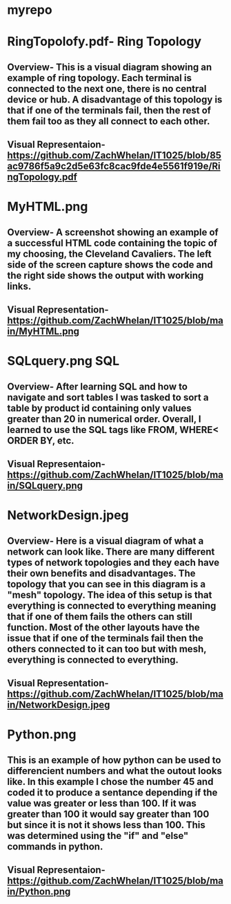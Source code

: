 # myrepo
# RingTopolofy.pdf- Ring Topology
## Overview- This is a visual diagram showing an example of ring topology. Each terminal is connected to the next one, there is no central device or hub. A disadvantage of this topology is that if one of the terminals fail, then the rest of them fail too as they all connect to each other.
## Visual Representaion- https://github.com/ZachWhelan/IT1025/blob/85ac9786f5a9c2d5e63fc8cac9fde4e5561f919e/RingTopology.pdf
# MyHTML.png
## Overview- A screenshot showing an example of a successful HTML code containing the topic of my choosing, the Cleveland Cavaliers. The left side of the screen capture shows the code and the right side shows the output with working links. 
## Visual Representation- https://github.com/ZachWhelan/IT1025/blob/main/MyHTML.png
# SQLquery.png SQL
## Overview- After learning SQL and how to navigate and sort tables I was tasked to sort a table by product id containing only values greater than 20 in numerical order. Overall, I learned to use the SQL tags like FROM, WHERE< ORDER BY, etc. 
## Visual Representaion- https://github.com/ZachWhelan/IT1025/blob/main/SQLquery.png
# NetworkDesign.jpeg 
## Overview- Here is a visual diagram of what a network can look like. There are many different types of network topologies and they each have their own benefits and disadvantages. The topology that you can see in this diagram is a "mesh" topology. The idea of this setup is that everything is connected to everything meaning that if one of them fails the others can still function. Most of the other layouts have the issue that if one of the terminals fail then the others connected to it can too but with mesh, everything is connected to everything.
## Visual Representation- https://github.com/ZachWhelan/IT1025/blob/main/NetworkDesign.jpeg
# Python.png
## This is an example of how python can be used to differencient numbers and what the outout looks like. In this example I chose the number 45 and coded it to produce a sentance depending if the value was greater or less than 100. If it was greater than 100 it would say greater than 100 but since it is not it shows less than 100. This was determined using the "if" and "else" commands in python. 
## Visual Representaion- https://github.com/ZachWhelan/IT1025/blob/main/Python.png
